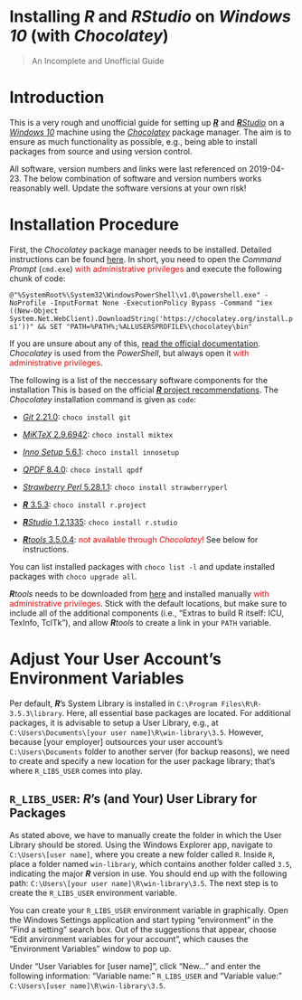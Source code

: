 
# Installing ***R*** and ***R****Studio* on *Windows 10* (with *Chocolatey*)

> An Incomplete and Unofficial Guide

# Introduction

This is a very rough and unofficial guide for setting up
[***R***](https://www.r-project.org/) and
[***R****Studio*](https://www.rstudio.com/) on a
[*Windows 10*](https://www.microsoft.com/en-us/windows) machine using
the [*Chocolatey*](https://chocolatey.org/) package manager. The aim is
to ensure as much functionality as possible, e.g., being able to install
packages from source and using version control.

All software, version numbers and links were last referenced on
2019-04-23. The below combination of software and version numbers works
reasonably well. Update the software versions at your own risk\!

# Installation Procedure

First, the *Chocolatey* package manager needs to be installed. Detailed
instructions can be found [here](https://chocolatey.org/install). In
short, you need to open the *Command Prompt* (`cmd.exe`)
<span style="color:red">with administrative privileges</span> and
execute the following chunk of code:

`@"%SystemRoot%\System32\WindowsPowerShell\v1.0\powershell.exe"
-NoProfile -InputFormat None -ExecutionPolicy Bypass -Command "iex
((New-Object
System.Net.WebClient).DownloadString('https://chocolatey.org/install.ps1'))"
&& SET "PATH=%PATH%;%ALLUSERSPROFILE%\chocolatey\bin"`

If you are unsure about any of this, [read the official
documentation](https://chocolatey.org/install). *Chocolatey* is used
from the *PowerShell*, but always open it <span style="color:red">with
administrative privileges</span>.

The following is a list of the neccessary software components for the
installation This is based on the official [***R*** project
recommendations](https://cloud.r-project.org/bin/windows/Rtools/Rtools.txt).
The *Chocolatey* installation command is given as `code`:

  - [*Git* 2.21.0](https://git-scm.com/): `choco install git`

  - [*MiKTeX* 2.9.6942](https://miktex.org/): `choco install miktex`

  - [*Inno Setup* 5.6.1](http://www.jrsoftware.org/isinfo.php): `choco
    install innosetup`

  - [*QPDF* 8.4.0](http://qpdf.sourceforge.net/): `choco install qpdf`

  - [*Strawberry Perl* 5.28.1.1](http://strawberryperl.com/): `choco
    install strawberryperl`

  - [***R*** 3.5.3](https://www.r-project.org/): `choco install
    r.project`

  - [***R****Studio* 1.2.1335](https://www.rstudio.com/): `choco install
    r.studio`

  - [***R****tools*
    3.5.0.4](https://cloud.r-project.org/bin/windows/Rtools/):
    <span style="color:red">not available through *Chocolatey*\!</span>
    See below for instructions.

You can list installed packages with `choco list -l` and update
installed packages with `choco upgrade all`.

***R****tools* needs to be downloaded from
[here](https://cloud.r-project.org/bin/windows/Rtools/Rtools35.exe) and
installed manually <span style="color:red">with administrative
privileges</span>. Stick with the default locations, but make sure to
include all of the additional components (i.e., “Extras to build R
itself: ICU, TexInfo, TclTk”), and allow ***R****tools* to create a link
in your `PATH` variable.

# Adjust Your User Account’s Environment Variables

Per default, ***R***’s System Library is installed in `C:\Program
Files\R\R-3.5.3\library`. Here, all essential base packages are located.
For additional packages, it is advisable to setup a User Library, e.g.,
at `C:\Users\Documents\[your user name]\R\win-library\3.5`. However,
because \[your employer\] outsources your user account’s
`C:\Users\Documents` folder to another server (for backup reasons), we
need to create and specify a new location for the user package library;
that’s where `R_LIBS_USER` comes into play.

## `R_LIBS_USER`: ***R***’s (and Your) User Library for Packages

As stated above, we have to manually create the folder in which the User
Library should be stored. Using the Windows Explorer app, navigate to
`C:\Users\[user name]`, where you create a new folder called `R`. Inside
`R`, place a folder named `win-library`, which contains another folder
called `3.5`, indicating the major ***R*** version in use. You should
end up with the following path: `C:\Users\[your user
name]\R\win-library\3.5`. The next step is to create the `R_LIBS_USER`
environment variable.

You can create your `R_LIBS_USER` environment variable in graphically.
Open the Windows Settings application and start typing “environment” in
the “Find a setting” search box. Out of the suggestions that appear,
choose “Edit anvironment variables for your account”, which causes the
“Environment Variables” window to pop up.

Under “User Variables for \[user name\]”, click “New…” and enter the
following information: “Variable name:” `R_LIBS_USER` and “Variable
value:” `C:\Users\[user name]\R\win-library\3.5`.
